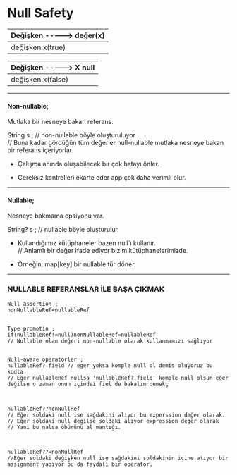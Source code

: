 # Null Safety 


|Değişken -----> değer(x)|
|------------------------|
|    değişken.x(true)    |

  
|Değişken -----> X null    | 
|--------------------------|
|  değişken.x(false)       |

***
  

#### Non-nullable;
Mutlaka bir nesneye bakan referans.  

String s ; // non-nullable böyle oluşturuluyor  
// Buna kadar gördüğün tüm değerler null-nullable mutlaka nesneye bakan bir referans içeriyorlar.  

+ Çalışma anında oluşabilecek bir çok hatayı önler.  

+ Gereksiz kontrolleri ekarte eder app çok daha verimli olur.  
---
  

#### Nullable; 
Nesneye bakmama opsiyonu var.  

String? s ;
// nullable böyle oluşturulur  

+ Kullandığımız kütüphaneler bazen null`ı kullanır.  
// Anlamlı bir değer ifade ediyor bizim kütüphanelerimizde. 

+ Örneğin; 
  map[key] bir nullable tür döner. 
 ---

  

### NULLABLE REFERANSLAR İLE BAŞA ÇIKMAK  
```flutter
Null assertion ; 
nonNullableRef=nullableRef 

 
Type promotin ; 
if(nullableRef!=null)nonNullableRef=nullableRef 
// Nullable olan değeri non-nullable olarak kullanmamızı sağlıyor 

  
Null-aware operatorler ; 
nullableRef?.field // eger yoksa komple null ol demis oluyoruz bu kodla  
// Eğer nullableRef nullsa 'nullableRef?.field' komple null olsun eğer değilse o zaman onun içindei fiel de bakalım demekç  

  

nullableRef??nonNullRef 
// Eğer soldaki null ise sağdakini alıyor bu experssion değer olarak. 
// Eğer soldaki null değilse soldaki alıyor expression değer olarak 
// Yani bu nalsa öbürünü al mantığı.   

  

nullableRef??=nonNullRef  
//Eğer soldaki değişken null ise sağdakini soldakinin içine atıyor bir assignment yapıyor bu da faydalı bir operator.  
```
  
